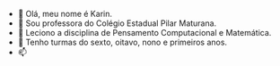 - 👋 Olá, meu nome é Karin.
- 👀 Sou professora do Colégio Estadual Pilar Maturana.
- 🌱 Leciono a disciplina de Pensamento Computacional e Matemática.
- 💞️ Tenho turmas do sexto, oitavo, nono e primeiros anos.
- 📫 

<!---
Karintika/Karintika is a ✨ special ✨ repository because its `README.md` (this file) appears on your GitHub profile.
You can click the Preview link to take a look at your changes.
--->
